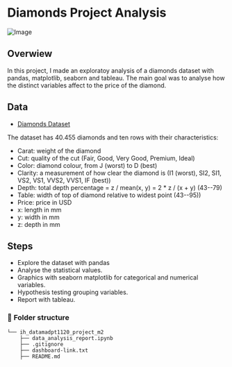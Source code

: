 # Diamonds Project Analysis

![Image](https://estaticos.muyinteresante.es/media/cache/760x570_thumb/uploads/images/article/5888a6e85cafe8a76908d93f/diamantes_0.jpg)

## **Overwiew**

In this project, I made an exploratoy analysis of a diamonds dataset with pandas, matplotlib, seaborn and tableau. The main goal was to analyse how the distinct variables affect to the price of the diamond.

## **Data**

- [Diamonds Dataset](https://www.kaggle.com/shivam2503/diamonds)

The dataset has 40.455 diamonds and ten rows with their characteristics:
- Carat: weight of the diamond
- Cut: quality of the cut (Fair, Good, Very Good, Premium, Ideal)
- Color: diamond colour, from J (worst) to D (best)
- Clarity: a measurement of how clear the diamond is (I1 (worst), SI2, SI1, VS2, VS1, VVS2, VVS1, IF (best))
- Depth: total depth percentage = z / mean(x, y) = 2 * z / (x + y) (43--79)
- Table: width of top of diamond relative to widest point (43--95))
- Price: price in USD
- x: length in mm
- y: width in mm
- z: depth in mm



## **Steps**

- Explore the dataset with pandas 
- Analyse the statistical values.
- Graphics with seaborn matplotlib for categorical and numerical variables.
- Hypothesis testing grouping variables.
- Report with tableau.




### :file_folder: **Folder structure**
```
└── ih_datamadpt1120_project_m2
    ├── data_analysis_report.ipynb
    ├── .gitignore
    ├── dashboard-link.txt
    ├── README.md
     
```








